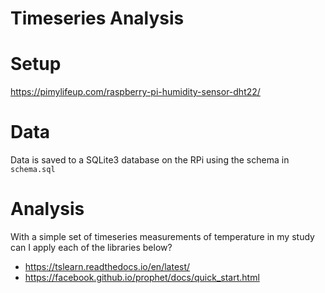 # Timeseries Analysis

# Setup

https://pimylifeup.com/raspberry-pi-humidity-sensor-dht22/

# Data

Data is saved to a SQLite3 database on the RPi using the schema in `schema.sql`

# Analysis

With a simple set of timeseries measurements of temperature in my study can I apply
each of the libraries below?

 - https://tslearn.readthedocs.io/en/latest/
 - https://facebook.github.io/prophet/docs/quick_start.html
